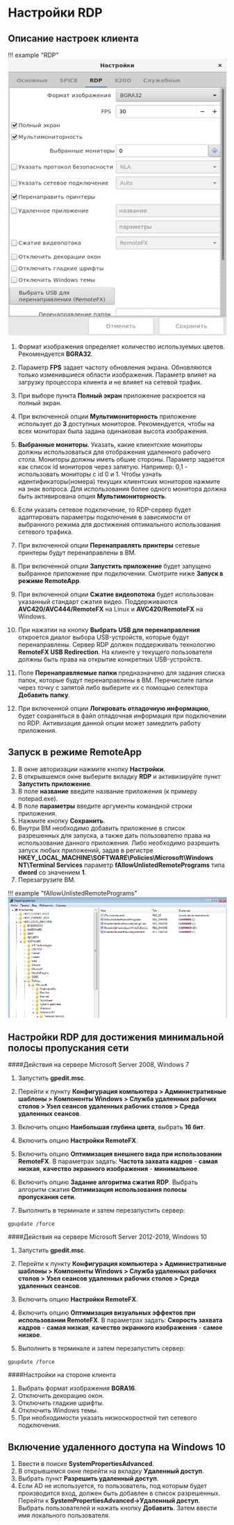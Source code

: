 # Настройки RDP


## Описание настроек клиента

!!! example "RDP"
    ![image](../../_assets/vdi/thin_client/connect_settings_rdp.png)

1. Формат изображения определяет количество используемых цветов. Рекомендуется **BGRA32**.

1. Параметр **FPS** задает частоту обновления экрана. Обновляются только изменившиеся области изображения.
Параметр влияет на загрузку процессора клиента и не влияет на сетевой трафик.

1. При выборе пункта **Полный экран** приложение раскроется на полный экран.

1. При включенной опции **Мультимониторность** приложение использует до **3** доступных мониторов. Рекомендуется, чтобы 
на всех мониторах была задана одинаковая высота изображения. 

1. **Выбранные мониторы**. Указать, какие клиентские мониторы должны использоваться для отображения 
удаленного рабочего стола. Мониторы должны иметь обшие стороны. Параметр
задается как список id мониторов через запятую. Например: 0,1 - использовать
мониторы с id 0 и 1.  Чтобы узнать идентификаторы(номера) текущих клиентских мониторов нажмите на знак вопроса.
Для использования более одного монитора должна быть активирована опция **Мультимониторность**.

1. Если указать сетевое подключение, то RDP-сервер будет адаптировать параметры подключения в зависимости от выбранного 
режима для достижения оптимального использования сетевого трафика.

1. При включенной опции **Перенаправлять принтеры** сетевые принтеры будут перенаправлены в ВМ.

1. При включенной опции **Запустить приложение** будет запущено выбранное приложение при подключении.
Смотрите ниже **Запуск в режиме RemoteApp**.

1. При включенной опции **Сжатие видеопотока** будет использован указанный cтандарт сжатия видео.
Поддерживаются **AVC420/AVC444/RemoteFX** на Linux и **AVC420/RemoteFX** на Windows.

1. При нажатии на кнопку **Выбрать USB для перенаправления** откроется диалог выбора USB-устройств, которые
будут перенаправлены. Сервер RDP должен поддерживать технологию **RemoteFX USB Redirection**. 
На клиенте у текущего пользователя должны быть права на открытие конкретных USB-устройств.
 
1. Поле **Перенаправляемые папки** предназначено для задания списка папок, которые будут перенаправлены в ВМ. 
Перечислите папки через точку с запятой либо выберите их с помощью селектора **Добавить папку**.
 
1. При включенной опции **Логировать отладочную информацию**, будет сохраняться в файл отладочная информация
при подключении по RDP. Активизация данной опции может замедлить работу приложения. 
            
## Запуск в режиме RemoteApp

1. В окне авторизации нажмите кнопку **Настройки**.
1. В открывшемся окне выберите вкладку **RDP** и активизируйте пункт **Запустить приложение**.
1. В поле **название** введите название приложения (к примеру notepad.exe).
1. В поле **параметры** введите аргументы командной строки приложения.
1. Нажмите кнопку **Сохранить**.
1. Внутри ВМ необходимо добавить приложение в список разрешенных для запуска, а также дать пользователю права на
 использование данного приложения. Либо необходимо разрешить запуск любых приложений, 
задав в регистре **HKEY_LOCAL_MACHINE\SOFTWARE\Policies\Microsoft\Windows NT\Terminal Services** параметр 
**fAllowUnlistedRemotePrograms** типа **dword** со значением **1**.
1. Перезагрузите ВМ.

!!! example "fAllowUnlistedRemotePrograms"
    ![image](../../_assets/vdi/thin_client/registry_fAllowUnlistedRemotePrograms.png)
      
           
## Настройки RDP для достижения минимальной полосы пропускания сети

####Действия на сервере Microsoft Server 2008, Windows 7

1. Запустить **gpedit.msc**.

1. Перейти к пункту **Конфигурация компьютера > Административные шаблоны > Компоненты Windows > Служба удаленных рабочих столов > 
Узел сеансов удаленных рабочих столов > Среда удаленных сеансов**.

1. Включить опцию **Наибольшая глубина цвета**, выбрать **16 бит**.

1. Включить опцию **Настройки RemoteFX**.

1. Включить опцию **Оптимизация внешнего вида при использовании RemoteFX**.
В параметрах задать: **Частота захвата кадров** - **самая низкая**, **качество экранного изображения** - **минимальное**.

1. Включить опцию **Задание алгоритма сжатия RDP**. Выбрать алгоритм сжатия **Оптимизация использования полосы пропускания сети**.

1. Выполнить в терминале и затем перезапустить сервер:
```
gpupdate /force
```

####Действия на сервере Microsoft Server 2012-2019, Windows 10

1. Запустить **gpedit.msc**.

1. Перейти к пункту **Конфигурация компьютера > Административные шаблоны > Компоненты Windows > Служба удаленных рабочих столов > 
Узел сеансов удаленных рабочих столов > Среда удаленных сеансов**.

1. Включить опцию **Настройки RemoteFX**.

1. Включить опцию **Оптимизация визуальных эффектов при использовании RemoteFX**.
В параметрах задать: **Скорость захвата кадров** - **самая низкая**, **качество экранного изображения** - **самое низкое**.

1. Выполнить в терминале и затем перезапустить сервер:
```
gpupdate /force
```


####Настройки на стороне клиента

1. Выбрать формат изображения **BGRA16**.
1. Отключить декорацию окон.
1. Отключить гладкие шрифты.
1. Отключить Windows темы.
1. При необходимости указать низкоскоростной тип сетевого подключения.


## Включение удаленного доступа на Windows 10

1. Ввести в поиске **SystemPropertiesAdvanced**.
1. В открывшемся окне перейти на вкладку **Удаленный доступ**.
1. Выбрать пункт **Разрешить удаленный доступ**.
1. Если AD не используется, то пользователь, под которым будет производится вход, должен быть добавлен в 
список разрешенных. Перейти к **SystemPropertiesAdvanced->Удаленный доступ**.
Выбрать пользователей и нажать кнопку **Добавить**. Затем ввести имя локального пользователя.

